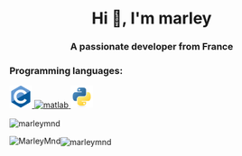 <h1 align="center">Hi 👋, I'm marley</h1>
<h3 align="center">A passionate developer from France</h3>

<h3 align="left"> Programming languages:</h3>

<p align="left"> <a href="https://www.cprogramming.com/" target="_blank" rel="noreferrer"> <img src="https://raw.githubusercontent.com/devicons/devicon/master/icons/c/c-original.svg" alt="c" width="40" height="40"/> </a> <a href="https://www.mathworks.com/" target="_blank" rel="noreferrer"> <img src="https://upload.wikimedia.org/wikipedia/commons/2/21/Matlab_Logo.png" alt="matlab" width="40" height="40"/> </a> <a href="https://www.python.org" target="_blank" rel="noreferrer"> <img src="https://raw.githubusercontent.com/devicons/devicon/master/icons/python/python-original.svg" alt="python" width="40" height="40"/> </a> </p>



<p><img align="center" src="https://github-readme-stats.vercel.app/api/top-langs?username=marleymnd&show_icons=true&theme=dark&locale=en&layout=compact" alt="marleymnd" /></p>

<p><img align="left" src="https://github-readme-stats.vercel.app/api?username=MarleyMnd&show_icons=true&locale=en" alt="MarleyMnd" /></p>

<p><img align="center" src="https://github-readme-streak-stats.herokuapp.com/?user=marleymnd&theme=dark" alt="marleymnd" /></p>
